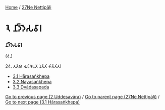 
[Home](/) / [27Ne Nettipāḷi](/tipitaka/27Ne.md)

# 𑁩 𑀦𑀺𑀤𑁆𑀤𑁂𑀲𑀯𑀸𑀭

### 𑀦𑀺𑀤𑁆𑀤𑁂𑀲𑀯𑀸𑀭

(4.)

24\. 𑀢𑀢𑁆𑀣 𑀲𑀗𑁆𑀔𑁂𑀧𑀢𑁄 𑀦𑁂𑀢𑁆𑀢𑀺 𑀓𑀺𑀢𑁆𑀢𑀺𑀢𑀸𑁇

* [3.1 Hārasaṅkhepa](/tipitaka/27Ne/3/3.1.md)
* [3.2 Nayasaṅkhepa](/tipitaka/27Ne/3/3.2.md)
* [3.3 Dvādasapada](/tipitaka/27Ne/3/3.3.md)

[Go to previous page (2 Uddesavāra)](/tipitaka/27Ne/2.md) / [Go to parent page (27Ne Nettipāḷi)](/tipitaka/27Ne/0.md) / [Go to next page (3.1 Hārasaṅkhepa)](/tipitaka/27Ne/3/3.1.md)


